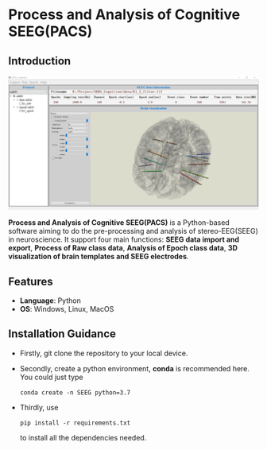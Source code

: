#  Process and Analysis of Cognitive SEEG(PACS) 
## Introduction  

![PACS](image//PACS.png)

__Process and Analysis of Cognitive SEEG(PACS)__ is a Python-based software aiming to do the pre-processing and analysis of stereo-EEG(SEEG) in neuroscience. It support four main functions: __SEEG data import and export__, __Process of Raw class data__, __Analysis of Epoch class data__, __3D visualization of brain templates and SEEG electrodes__.

## Features

- __Language__: Python
- __OS__: Windows, Linux, MacOS

## Installation Guidance

- Firstly, git clone the repository to your local device.

- Secondly, create a python environment, __conda__ is recommended here. You could just type  

  ```
  conda create -n SEEG python=3.7  
  ```

- Thirdly, use 

   ```
   pip install -r requirements.txt
   ```

  to install all the dependencies needed.

